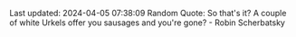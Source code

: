 Last updated: 2024-04-05 07:38:09
Random Quote: So that's it? A couple of white Urkels offer you sausages and you're gone? - Robin Scherbatsky